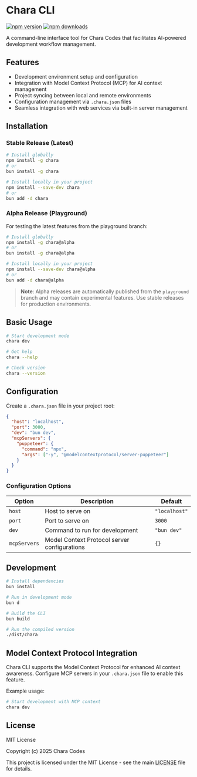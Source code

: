 # Chara CLI

[![npm version](https://badge.fury.io/js/chara.svg)](https://badge.fury.io/js/chara)
[![npm downloads](https://img.shields.io/npm/dm/chara.svg)](https://www.npmjs.com/package/chara)

A command-line interface tool for Chara Codes that facilitates AI-powered development workflow management.

## Features

- Development environment setup and configuration
- Integration with Model Context Protocol (MCP) for AI context management
- Project syncing between local and remote environments
- Configuration management via `.chara.json` files
- Seamless integration with web services via built-in server management

## Installation

### Stable Release (Latest)

```bash
# Install globally
npm install -g chara
# or
bun install -g chara

# Install locally in your project
npm install --save-dev chara
# or
bun add -d chara
```

### Alpha Release (Playground)

For testing the latest features from the playground branch:

```bash
# Install globally
npm install -g chara@alpha
# or
bun install -g chara@alpha

# Install locally in your project
npm install --save-dev chara@alpha
# or
bun add -d chara@alpha
```

> **Note**: Alpha releases are automatically published from the `playground` branch and may contain experimental features. Use stable releases for production environments.

## Basic Usage

```bash
# Start development mode
chara dev

# Get help
chara --help

# Check version
chara --version
```

## Configuration

Create a `.chara.json` file in your project root:

```json
{
  "host": "localhost",
  "port": 3000,
  "dev": "bun dev",
  "mcpServers": {
    "puppeteer": {
      "command": "npx",
      "args": ["-y", "@modelcontextprotocol/server-puppeteer"]
    }
  }
}
```

### Configuration Options

| Option | Description | Default |
|--------|-------------|---------|
| `host` | Host to serve on | `"localhost"` |
| `port` | Port to serve on | `3000` |
| `dev` | Command to run for development | `"bun dev"` |
| `mcpServers` | Model Context Protocol server configurations | `{}` |

## Development

```bash
# Install dependencies
bun install

# Run in development mode
bun d

# Build the CLI
bun build

# Run the compiled version
./dist/chara
```

## Model Context Protocol Integration

Chara CLI supports the Model Context Protocol for enhanced AI context awareness. Configure MCP servers in your `.chara.json` file to enable this feature.

Example usage:

```bash
# Start development with MCP context
chara dev
```

## License

MIT License

Copyright (c) 2025 Chara Codes

This project is licensed under the MIT License - see the main [LICENSE](../../LICENSE) file for details.
